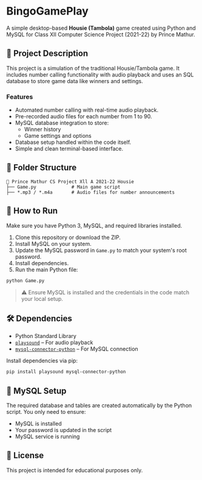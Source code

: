 # BingoGamePlay

A simple desktop-based **Housie (Tambola)** game created using Python and MySQL for Class XII Computer Science Project (2021-22) by Prince Mathur.

## 📝 Project Description

This project is a simulation of the traditional Housie/Tambola game. It includes number calling functionality with audio playback and uses an SQL database to store game data like winners and settings.

### Features

- Automated number calling with real-time audio playback.
- Pre-recorded audio files for each number from 1 to 90.
- MySQL database integration to store:
  - Winner history
  - Game settings and options
- Database setup handled within the code itself.
- Simple and clean terminal-based interface.

## 📂 Folder Structure

```
📁 Prince Mathur CS Project Xll A 2021-22 Housie
├── Game.py             # Main game script
├── *.mp3 / *.m4a       # Audio files for number announcements
```

## 🚀 How to Run

Make sure you have Python 3, MySQL, and required libraries installed.

1. Clone this repository or download the ZIP.
2. Install MySQL on your system.
3. Update the MySQL password in `Game.py` to match your system's root password.
4. Install dependencies.
5. Run the main Python file:

```bash
python Game.py
```

> ⚠️ Ensure MySQL is installed and the credentials in the code match your local setup.

## 🛠 Dependencies

- Python Standard Library
- [`playsound`](https://pypi.org/project/playsound/) – For audio playback
- [`mysql-connector-python`](https://pypi.org/project/mysql-connector-python/) – For MySQL connection

Install dependencies via pip:

```bash
pip install playsound mysql-connector-python
```

## 🧠 MySQL Setup

The required database and tables are created automatically by the Python script. You only need to ensure:
- MySQL is installed
- Your password is updated in the script
- MySQL service is running

## 📃 License

This project is intended for educational purposes only.
